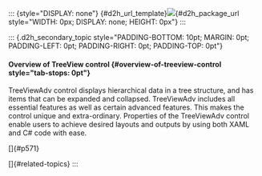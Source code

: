 ::: {style="DISPLAY: none"}
[](ms-xhelp:///?Id=d2h_url_template){#d2h_url_template}![](!package_url!){#d2h_package_url style="WIDTH: 0px; DISPLAY: none; HEIGHT: 0px"}
:::

::: {.d2h_secondary_topic style="PADDING-BOTTOM: 10pt; MARGIN: 0pt; PADDING-LEFT: 0pt; PADDING-RIGHT: 0pt; PADDING-TOP: 0pt"}
#### Overview of TreeView control {#overview-of-treeview-control style="tab-stops: 0pt"}

TreeViewAdv control displays hierarchical data in a tree structure, and has items that can be expanded and collapsed. TreeViewAdv includes all essential features as well as certain advanced features. This makes the control unique and extra-ordinary. Properties of the TreeViewAdv control enable users to achieve desired layouts and outputs by using both XAML and C# code with ease.

[]{#p571} 

[]{#related-topics}
:::
